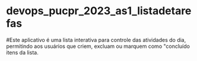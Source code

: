 # devops_pucpr_2023_as1_listadetarefas

#Este aplicativo é uma lista interativa para controle das atividades do dia, permitindo aos usuários que criem, excluam ou marquem como "concluído itens da lista.
